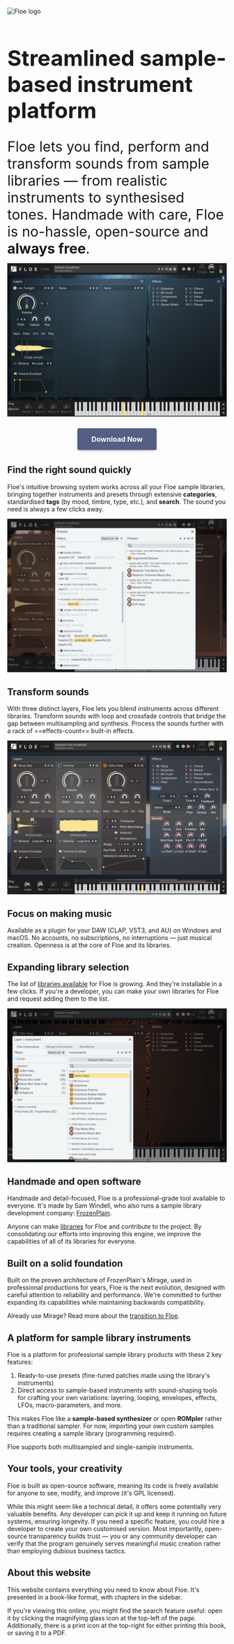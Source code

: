 <!--
SPDX-FileCopyrightText: 2024 Sam Windell
SPDX-License-Identifier: GPL-3.0-or-later
-->

<div style="padding-bottom: 30px;"></div>

<p align="left">
    <picture>
        <source media="(prefers-color-scheme: dark)" srcset="https://raw.githubusercontent.com/floe-audio/Floe-Logos/HEAD/horizontal_transparent.svg">
        <source media="(prefers-color-scheme: light)" srcset="https://raw.githubusercontent.com/floe-audio/Floe-Logos/HEAD/horizontal_transparent_dark.svg">
        <img alt="Floe logo" src="https://raw.githubusercontent.com/floe-audio/Floe-Logos/HEAD/horizontal_background.svg" width="350" height="auto" style="max-width: 100%;">
    </picture>
</p>


<h1 style="font-size: 3.1rem">Streamlined sample-based instrument platform</h1>
<p style="font-size: 2rem; margin-bottom: 4px;">Floe lets you find, perform and transform sounds from sample libraries — from realistic instruments to synthesised tones. Handmade with care, Floe is no-hassle, open-source and <strong>always free</strong>.</p>

![Floe default UI](./images/floe-basic-gui.png)

<!-- <div style="padding-bottom: 10px;"></div> -->

<p style="text-align: center; margin-top: 20px;">
<a href="https://floe.audio/installation/download-and-install-floe.html" style="
  background-color: #555e85; 
  border: none; 
  border-radius: 4px; 
  color: white; 
  padding: 15px 32px; 
  text-align: center; 
  text-decoration: none; 
  display: inline-block; 
  font-size: 16px; 
  font-weight: bold; 
  margin: 4px 2px; 
  cursor: pointer; 
  box-shadow: 0 2px 5px rgba(0,0,0,0.2); 
  transition: all 0.3s ease;">Download Now</a>
</p>

## Find the right sound quickly
Floe's intuitive browsing system works across all your Floe sample libraries, bringing together instruments and presets through extensive **categories**, standardised **tags** (by mood, timbre, type, etc.), and **search**. The sound you need is always a few clicks away.

![Picker GUI](./images/find-right-sound.png)

## Transform sounds
With three distinct layers, Floe lets you blend instruments across different libraries. Transform sounds with loop and crossfade controls that bridge the gap between multisampling and synthesis. Process the sounds further with a rack of ==effects-count== built-in effects.

![Transform sounds GUI](./images/transform-sounds.png)

## Focus on making music
Available as a plugin for your DAW (CLAP, VST3, and AU) on Windows and macOS. No accounts, no subscriptions, no interruptions — just musical creation. Openness is at the core of Floe and its libraries.

## Expanding library selection
The list of [libraries available](./packages/available-packages.md) for Floe is growing. And they're installable in a few clicks. If you're a developer, you can make your own libraries for Floe and request adding them to the list.

![Libraries list GUI](./images/expanding-library-pool.png)

## Handmade and open software
Handmade and detail-focused, Floe is a professional-grade tool available to everyone. It's made by Sam Windell, who also runs a sample library development company: [FrozenPlain](https://frozenplain.com). 

Anyone can make [libraries](./usage/sample-libraries.md) for Floe and contribute to the project. By consolidating our efforts into improving this engine, we improve the capabilities of all of its libraries for everyone.

## Built on a solid foundation
Built on the proven architecture of FrozenPlain's Mirage, used in professional productions for years, Floe is the next evolution, designed with careful attention to reliability and performance. We're committed to further expanding its capabilities while maintaining backwards compatibility.

Already use Mirage? Read more about the [transition to Floe](./about-the-project/mirage.md).

## A platform for sample library instruments
Floe is a platform for professional sample library products with these 2 key features:
1. Ready-to-use presets (fine-tuned patches made using the library's instruments)
1. Direct access to sample-based instruments with sound-shaping tools for crafting your own variations: layering, looping, envelopes, effects, LFOs, macro-parameters, and more.

This makes Floe like a **sample-based synthesizer** or open **ROMpler** rather than a traditional sampler. For now, importing your own custom samples requires creating a sample library (programming required).

Floe supports both multisampled and single-sample instruments.

## Your tools, your creativity
Floe is built as open-source software, meaning its code is freely available for anyone to see, modify, and improve (it's GPL licensed). 

While this might seem like a technical detail, it offers some potentially very valuable benefits. Any developer can pick it up and keep it running on future systems, ensuring longevity. If you need a specific feature, you could hire a developer to create your own customised version. Most importantly, open-source transparency builds trust — you or any community developer can verify that the program genuinely serves meaningful music creation rather than employing dubious business tactics.

## About this website
This website contains everything you need to know about Floe. It's presented in a book-like format, with chapters in the sidebar. 

If you're viewing this online, you might find the search feature useful: open it by clicking the <i class="fa fa-search"></i> magnifying glass icon at the top-left of the page. Additionally, there is a <i class="fa fa-print"></i> print icon at the top-right for either printing this book, or saving it to a PDF.

